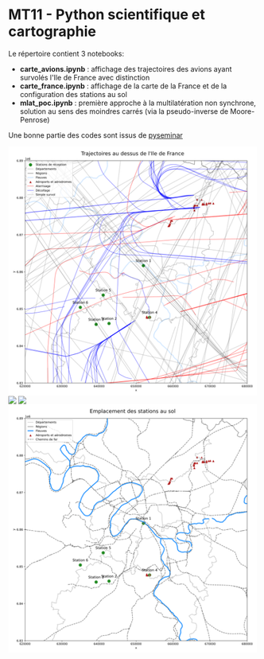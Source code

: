 # MT11 - Python scientifique et cartographie

Le répertoire contient 3 notebooks:
 - **carte_avions.ipynb** : affichage des trajectoires des avions ayant survolés l'Ile de France avec distinction
 - **carte_france.ipynb** : affichage de la carte de la France et de la configuration des stations au sol
 - **mlat_poc.ipynb** : première approche à la multilatération non synchrone, solution au sens des moindres carrés (via la pseudo-inverse de Moore-Penrose) 

Une bonne partie des codes sont issus de [pyseminar](https://github.com/xoolive/pyseminar)

<img align="center" src="img/trajectoires_paris.svg?raw=true" width="500">
<img align="center" src="img/trajectoires_france.svg?raw=true" width="500">
<img align="center" src="img/france_aero.svg?raw=true" width="500">
<img align="center" src="img/stations.svg?raw=true" width="500">
